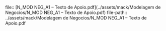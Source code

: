 file:: [N_MOD NEG_A1 – Texto de Apoio.pdf](../assets/mack/Modelagem de Negocios/N_MOD NEG_A1 – Texto de Apoio.pdf)
file-path:: ../assets/mack/Modelagem de Negocios/N_MOD NEG_A1 – Texto de Apoio.pdf
